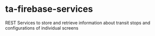 # ta-firebase-services
REST Services to store and retrieve information about transit stops and configurations of individual screens

